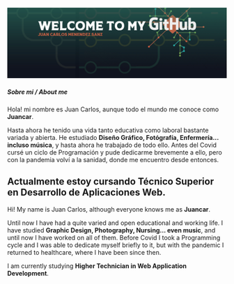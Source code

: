 ![Welcome](img/BANNER.jpg)

##### Sobre mi / About me

Hola! mi nombre es Juan Carlos, aunque todo el mundo me conoce como **Juancar**.

Hasta ahora he tenido una vida tanto educativa como laboral bastante variada y abierta. He estudiado **Diseño Gráfico, Fotógrafía, Enfermería... incluso música**, y hasta ahora he trabajado de todo ello. Antes del Covid cursé un ciclo de Programación y pude dedicarme brevemente a ello, pero con la pandemia volví a la sanidad, donde me encuentro desde entonces.

Actualmente estoy cursando **Técnico Superior en Desarrollo de Aplicaciones Web**.
---
Hi! My name is Juan Carlos, although everyone knows me as **Juancar**.

Until now I have had a quite varied and open educational and working life. I have studied **Graphic Design, Photography, Nursing... even music**, and until now I have worked on all of them. Before Covid I took a Programming cycle and I was able to dedicate myself briefly to it, but with the pandemic I returned to healthcare, where I have been since then.

I am currently studying **Higher Technician in Web Application Development**.